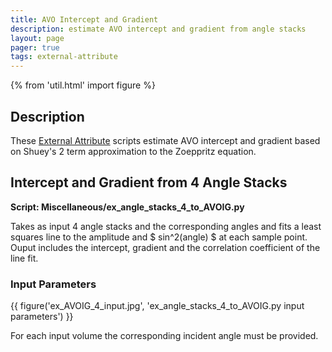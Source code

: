 ```yaml
---
title: AVO Intercept and Gradient
description: estimate AVO intercept and gradient from angle stacks
layout: page
pager: true
tags: external-attribute
---
```


{% from 'util.html' import figure %}

## Description
These [External Attribute](../Attributes/ExternalAttrib) scripts estimate AVO intercept and gradient based on Shuey's 2 term approximation to the Zoeppritz  equation.

## Intercept and Gradient from 4 Angle Stacks
__Script: Miscellaneous/ex_angle_stacks_4_to_AVOIG.py__

Takes as input 4 angle stacks and the corresponding angles and fits a least squares line to the amplitude and $ sin^2(angle) $ at each sample point. Ouput includes the intercept, gradient and the correlation coefficient of the line fit.

### Input Parameters
{{ figure('ex_AVOIG_4_input.jpg', 'ex_angle_stacks_4_to_AVOIG.py input parameters') }}

For each input volume the corresponding incident angle must be provided.




